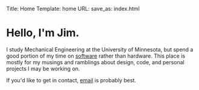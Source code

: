 Title: Home
Template: home
URL:
save_as: index.html

# Hello, I'm Jim.

I study Mechanical Engineering at the University of Minnesota, but spend a good
portion of my time on [software](https://github.com/jcrist) rather than
hardware.  This place is mostly for my musings and ramblings about design,
code, and personal projects I may be working on.

If you'd like to get in contact, [email](mailto:crist042@umn.edu) is probably
best.
